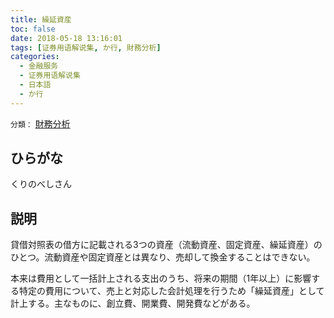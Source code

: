 ```yaml
---
title: 繰延資産
toc: false
date: 2018-05-18 13:16:01
tags: [证券用语解说集, か行, 財務分析]
categories:
  - 金融服务
  - 证券用语解说集
  - 日本語
  - か行
---
```


`分類：` [財務分析](/tags/財務分析/)

## ひらがな

くりのべしさん

## 説明

貸借対照表の借方に記載される3つの資産（流動資産、固定資産、繰延資産）のひとつ。流動資産や固定資産とは異なり、売却して換金することはできない。

本来は費用として一括計上される支出のうち、将来の期間（1年以上）に影響する特定の費用について、売上と対応した会計処理を行うため「繰延資産」として計上する。主なものに、創立費、開業費、開発費などがある。

